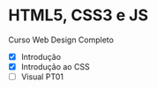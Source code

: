 # HTML5, CSS3 e JS

 Curso Web Design Completo

- [x] Introdução
- [x] Introdução ao CSS
- [ ] Visual PT01
